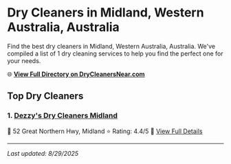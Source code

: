 # Dry Cleaners in Midland, Western Australia, Australia

Find the best dry cleaners in Midland, Western Australia, Australia. We've compiled a list of 1 dry cleaning services to help you find the perfect one for your needs.

🌐 **[View Full Directory on DryCleanersNear.com](https://drycleanersnear.com/city/Australia/Western%20Australia/Midland)**

## Top Dry Cleaners

### 1. [Dezzy's Dry Cleaners Midland](https://drycleanersnear.com/dryCleaner/68ad16921d9ee695c9253197/dezzy-s-dry-cleaners-midland)
📍 52 Great Northern Hwy, Midland
⭐ Rating: 4.4/5
🔗 [View Full Details](https://drycleanersnear.com/dryCleaner/68ad16921d9ee695c9253197/dezzy-s-dry-cleaners-midland)


---

*Last updated: 8/29/2025*
